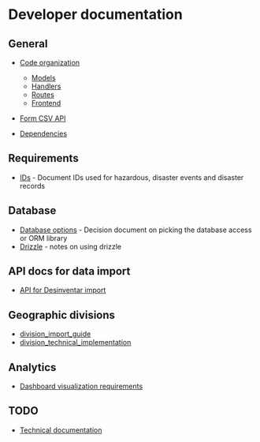 # Developer documentation

## General
- [Code organization](code-organization.md)
	- [Models](models.md)
	- [Handlers](handlers.md)
	- [Routes](routes.md)
	- [Frontend](frontend.md)
- [Form CSV API](form-csv-api.md)

- [Dependencies](dependencies.md)

## Requirements
- [IDs](ids.md) - Document IDs used for hazardous, disaster events and disaster records

## Database
- [Database options](database-options.md) - Decision document on picking the database access or ORM library
- [Drizzle](drizzle.md) - notes on using drizzle

## API docs for data import
- [API for Desinventar import](api-for-desinventar-import.md)
## Geographic divisions
- [division_import_guide](division_import_guide)
- [division_technical_implementation](division_technical_implementation)
## Analytics
- [Dashboard visualization requirements](Dashboard_Visualization_Requirements.md)
## TODO
- [Technical documentation](technical-documentation.md)
